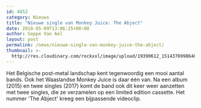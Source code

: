 ```yaml
---
id: 4852
category: Nieuws
title: "Nieuwe single van Monkey Juice: The Abject"
date: 2018-05-09T13:06:25+00:00
author: Seppe Van Ael
layout: post
permalink: /news/nieuwe-single-van-monkey-juice-the-abject/
thumbnail: >-
  http://res.cloudinary.com/rockxxl/image/upload/19390612_1514376998640058_3353967301749462675_o.jpg
---
```

Het Belgische post-metal landschap kent tegenwoordig een mooi aantal bands. Ook het Waaslandse Monkey Juice is daar één van. Na een album (2015) en twee singles (2017) komt de band ook dit keer weer aanzetten met twee singles, die ze verzamelen op een limited edition cassette. Het nummer 'The Abject' kreeg een bijpassende videoclip.
